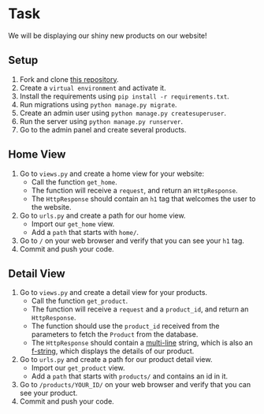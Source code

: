 # Task

We will be displaying our shiny new products on our website!

## Setup

1. Fork and clone [this repository](https://github.com/JoinCODED/TASK-Django-Views-and-URLs).
2. Create a `virtual environment` and activate it.
3. Install the requirements using `pip install -r requirements.txt`.
4. Run migrations using `python manage.py migrate`.
5. Create an admin user using `python manage.py createsuperuser`.
6. Run the server using `python manage.py runserver`.
7. Go to the admin panel and create several products.

## Home View

1. Go to `views.py` and create a home view for your website:
   - Call the function `get_home`.
   - The function will receive a `request`, and return an `HttpResponse`.
   - The `HttpResponse` should contain an `h1` tag that welcomes the user to the website.
2. Go to `urls.py` and create a path for our home view.
   - Import our `get_home` view.
   - Add a `path` that starts with `home/`.
3. Go to `/` on your web browser and verify that you can see your `h1` tag.
4. Commit and push your code.

## Detail View

1. Go to `views.py` and create a detail view for your products.
   - Call the function `get_product`.
   - The function will receive a `request` and a `product_id`, and return an `HttpResponse`.
   - The function should use the `product_id` received from the parameters to fetch the `Product` from the database.
   - The `HttpResponse` should contain a [multi-line](https://www.programiz.com/python-programming/examples/multiline-string) string, which is also an [f-string](https://realpython.com/python-f-strings/#f-strings-a-new-and-improved-way-to-format-strings-in-python), which displays the details of our product.
2. Go to `urls.py` and create a path for our product detail view.
   - Import our `get_product` view.
   - Add a `path` that starts with `products/` and contains an id in it.
3. Go to `/products/YOUR_ID/` on your web browser and verify that you can see your product.
4. Commit and push your code.
